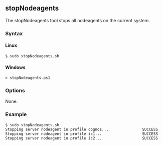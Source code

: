 ## stopNodeagents

The stopNodeagents tool stops all nodeagents on the current system.

### Syntax

#### Linux
```
$ sudo stopNodeagents.sh
```

#### Windows
```
> stopNodeagents.ps1
```

### Options

None.

### Example

```
$ sudo stopNodeagents.sh
Stopping server nodeagent in profile cognos...               SUCCESS
Stopping server nodeagent in profile ic1...                  SUCCESS
Stopping server nodeagent in profile ic2...                  SUCCESS
```